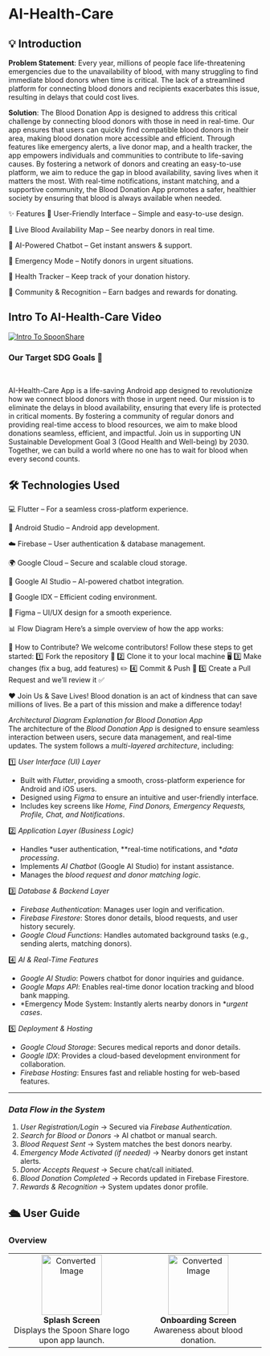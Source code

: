 # AI-Health-Care

## 💡 Introduction

**Problem Statement**:  Every year, millions of people face life-threatening emergencies due to the unavailability of blood, with many struggling to find immediate blood donors when time is critical. The lack of a streamlined platform for connecting blood donors and recipients exacerbates this issue, resulting in delays that could cost lives.

**Solution**:  The Blood Donation App is designed to address this critical challenge by connecting blood donors with those in need in real-time. Our app ensures that users can quickly find compatible blood donors in their area, making blood donation more accessible and efficient. Through features like emergency alerts, a live donor map, and a health tracker, the app empowers individuals and communities to contribute to life-saving causes. By fostering a network of donors and creating an easy-to-use platform, we aim to reduce the gap in blood availability, saving lives when it matters the most.
With real-time notifications, instant matching, and a supportive community, the Blood Donation App promotes a safer, healthier society by ensuring that blood is always available when needed.


✨ Features
🔹 User-Friendly Interface – Simple and easy-to-use design.

🔹 Live Blood Availability Map – See nearby donors in real time.

🔹 AI-Powered Chatbot – Get instant answers & support.

🔹 Emergency Mode – Notify donors in urgent situations.

🔹 Health Tracker – Keep track of your donation history.

🔹 Community & Recognition – Earn badges and rewards for donating.


## Intro To AI-Health-Care Video

[![Intro To SpoonShare](https://i.imghippo.com/files/fTnl6839vIo.png)
](https://youtu.be/fagBxXos7xE?si=9cu-mIE4HgC6I54P)


### Our Target SDG Goals 🎯

<p align="center">
<img src="https://i.imghippo.com/files/gwb2810TZU.png" alt="" border="0">
<img src="https://i.imghippo.com/files/yCxJ4815BpM.png" alt="" border="0">
<img src="https://i.imghippo.com/files/c2364JZ.png" alt="" border="0">
</p>
AI-Health-Care App is a life-saving Android app designed to revolutionize how we connect blood donors with those in urgent need. Our mission is to eliminate the delays in blood availability, ensuring that every life is protected in critical moments. By fostering a community of regular donors and providing real-time access to blood resources, we aim to make blood donations seamless, efficient, and impactful. Join us in supporting UN Sustainable Development Goal 3 (Good Health and Well-being) by 2030. Together, we can build a world where no one has to wait for blood when every second counts.



## 🛠️ Technologies Used
💻 Flutter – For a seamless cross-platform experience.

📱 Android Studio – Android app development.

☁️ Firebase – User authentication & database management.

🌍 Google Cloud – Secure and scalable cloud storage.

🤖 Google AI Studio – AI-powered chatbot integration.

🔗 Google IDX – Efficient coding environment.

🎨 Figma – UI/UX design for a smooth experience.




📊 Flow Diagram
Here’s a simple overview of how the app works:

🚀 How to Contribute?
We welcome contributors! Follow these steps to get started:
1️⃣ Fork the repository 📂
2️⃣ Clone it to your local machine 🖥️
3️⃣ Make changes (fix a bug, add features) ✏️
4️⃣ Commit & Push 🚀
5️⃣ Create a Pull Request and we’ll review it ✅

❤️ Join Us & Save Lives!
Blood donation is an act of kindness that can save millions of lives. Be a part of this mission and make a difference today!





*Architectural Diagram Explanation for Blood Donation App*  
The architecture of the *Blood Donation App* is designed to ensure seamless interaction between users, secure data management, and real-time updates. The system follows a *multi-layered architecture*, including:  

1️⃣ *User Interface (UI) Layer*  
   - Built with *Flutter*, providing a smooth, cross-platform experience for Android and iOS users.  
   - Designed using *Figma* to ensure an intuitive and user-friendly interface.  
   - Includes key screens like *Home, Find Donors, Emergency Requests, Profile, Chat, and Notifications*.  

2️⃣ *Application Layer (Business Logic)*  
   - Handles *user authentication, **real-time notifications, and **data processing*.  
   - Implements *AI Chatbot* (Google AI Studio) for instant assistance.  
   - Manages the *blood request and donor matching logic*.  

3️⃣ *Database & Backend Layer*  
   - *Firebase Authentication*: Manages user login and verification.  
   - *Firebase Firestore*: Stores donor details, blood requests, and user history securely.  
   - *Google Cloud Functions*: Handles automated background tasks (e.g., sending alerts, matching donors).  

4️⃣ *AI & Real-Time Features*  
   - *Google AI Studio*: Powers chatbot for donor inquiries and guidance.  
   - *Google Maps API*: Enables real-time donor location tracking and blood bank mapping.  
   - *Emergency Mode System: Instantly alerts nearby donors in **urgent cases*.  

5️⃣ *Deployment & Hosting*  
   - *Google Cloud Storage*: Secures medical reports and donor details.  
   - *Google IDX*: Provides a cloud-based development environment for collaboration.  
   - *Firebase Hosting*: Ensures fast and reliable hosting for web-based features.  

---

### *Data Flow in the System*  
1. *User Registration/Login* → Secured via *Firebase Authentication*.  
2. *Search for Blood or Donors* → AI chatbot or manual search.  
3. *Blood Request Sent* → System matches the best donors nearby.  
4. *Emergency Mode Activated (if needed)* → Nearby donors get instant alerts.  
5. *Donor Accepts Request* → Secure chat/call initiated.  
6. *Blood Donation Completed* → Records updated in Firebase Firestore.  
7. *Rewards & Recognition* → System updates donor profile.

## 🛳 User Guide

### Overview
<table style="width: 100%;">
  <tr>
    <td align="center" width="25%">
    <img src="https://i.imghippo.com/files/HlC1305tfw.png" width="120" alt="Converted Image">
<br>
      <b>Splash Screen</b><br>
      Displays the Spoon Share logo upon app launch.
    </td>
      <td align="center" width="25%">
     <img src="https://i.imghippo.com/files/heHi5417kto.png" width="120" alt="Converted Image">
<br>
      <b>Onboarding Screen</b><br>
      Awareness about blood donation.
    </td>

